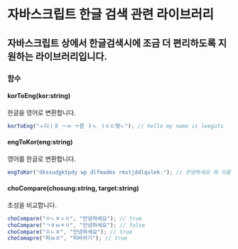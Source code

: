 # 자바스크립트 한글 검색 관련 라이브러리

## 자바스크립트 상에서 한글검색시에 조금 더 편리하도록 지원하는 라이브러리입니다.

### 함수

#### korToEng(kor:string)

한글을 영어로 변환합니다.

```javascript
korToEng("ㅗ디ㅣㅐ ㅡㅛ ㅜ믇 ㅑㄴ ㅣㄷㄷ혓ㄴ"); // hello my name is leeguts
```

#### engToKor(eng:string)

영어를 한글로 변환합니다.

```javascript
engToKor("dkssudgktpdy wp dlfmadms rmstjddlqslek."); // 안녕하세요 제 이름은 근성입니다.
```

#### choCompare(chosung:string, target:string)

초성을 비교합니다.

```javascript
choCompare("ㅇㄴㅎㅅㅇ", "안녕하세요"); // true
choCompare("ㄱㅎㅂㅈㅇ", "안녕하세요"); // false
choCompare("ㅇㄴㅎ", "안녕하세요"); // true
choComapre("피ㅂㄹ", "피바라기"); // true
```
